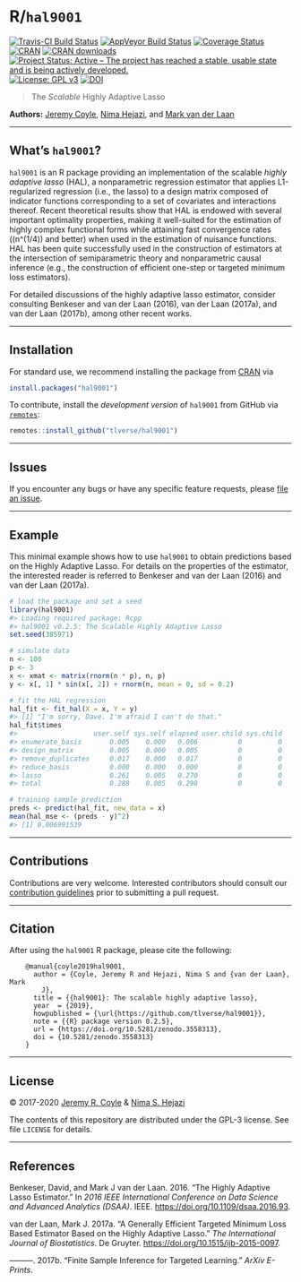 
<!-- README.md is generated from README.Rmd. Please edit that file -->

# R/`hal9001`

[![Travis-CI Build
Status](https://travis-ci.org/tlverse/hal9001.svg?branch=master)](https://travis-ci.org/tlverse/hal9001)
[![AppVeyor Build
Status](https://ci.appveyor.com/api/projects/status/github/jeremyrcoyle/hal9001?branch=master&svg=true)](https://ci.appveyor.com/project/jeremyrcoyle/hal9001)
[![Coverage
Status](https://img.shields.io/codecov/c/github/tlverse/hal9001/master.svg)](https://codecov.io/github/tlverse/hal9001?branch=master)
[![CRAN](http://www.r-pkg.org/badges/version/hal9001)](http://www.r-pkg.org/pkg/hal9001)
[![CRAN
downloads](https://cranlogs.r-pkg.org/badges/hal9001)](https://CRAN.R-project.org/package=hal9001)
[![Project Status: Active – The project has reached a stable, usable
state and is being actively
developed.](http://www.repostatus.org/badges/latest/active.svg)](http://www.repostatus.org/#active)
[![License: GPL
v3](https://img.shields.io/badge/License-GPL%20v3-blue.svg)](http://www.gnu.org/licenses/gpl-3.0)
[![DOI](https://zenodo.org/badge/DOI/10.5281/zenodo.3558313.svg)](https://doi.org/10.5281/zenodo.3558313)

> The *Scalable* Highly Adaptive Lasso

**Authors:** [Jeremy Coyle](https://github.com/tlverse), [Nima
Hejazi](https://nimahejazi.org), and [Mark van der
Laan](https://vanderlaan-lab.org/)

-----

## What’s `hal9001`?

`hal9001` is an R package providing an implementation of the scalable
*highly adaptive lasso* (HAL), a nonparametric regression estimator that
applies L1-regularized regression (i.e., the lasso) to a design matrix
composed of indicator functions corresponding to a set of covariates and
interactions thereof. Recent theoretical results show that HAL is
endowed with several important optimality properties, making it
well-suited for the estimation of highly complex functional forms while
attaining fast convergence rates (\(n^(1/4)\) and better) when used in
the estimation of nuisance functions. HAL has been quite successfully
used in the construction of estimators at the intersection of
semiparametric theory and nonparametric causal inference (e.g., the
construction of efficient one-step or targeted minimum loss estimators).

For detailed discussions of the highly adaptive lasso estimator,
consider consulting Benkeser and van der Laan (2016), van der Laan
(2017a), and van der Laan (2017b), among other recent works.

-----

## Installation

For standard use, we recommend installing the package from
[CRAN](https://CRAN.R-project.org/package=hal9001) via

``` r
install.packages("hal9001")
```

To contribute, install the *development version* of `hal9001` from
GitHub via [`remotes`](https://CRAN.R-project.org/package=remotes):

``` r
remotes::install_github("tlverse/hal9001")
```

-----

## Issues

If you encounter any bugs or have any specific feature requests, please
[file an issue](https://github.com/tlverse/hal9001/issues).

-----

## Example

This minimal example shows how to use `hal9001` to obtain predictions
based on the Highly Adaptive Lasso. For details on the properties of the
estimator, the interested reader is referred to Benkeser and van der
Laan (2016) and van der Laan (2017a).

``` r
# load the package and set a seed
library(hal9001)
#> Loading required package: Rcpp
#> hal9001 v0.2.5: The Scalable Highly Adaptive Lasso
set.seed(385971)

# simulate data
n <- 100
p <- 3
x <- xmat <- matrix(rnorm(n * p), n, p)
y <- x[, 1] * sin(x[, 2]) + rnorm(n, mean = 0, sd = 0.2)

# fit the HAL regression
hal_fit <- fit_hal(X = x, Y = y)
#> [1] "I'm sorry, Dave. I'm afraid I can't do that."
hal_fit$times
#>                   user.self sys.self elapsed user.child sys.child
#> enumerate_basis       0.005    0.000   0.006          0         0
#> design_matrix         0.005    0.000   0.005          0         0
#> remove_duplicates     0.017    0.000   0.017          0         0
#> reduce_basis          0.000    0.000   0.000          0         0
#> lasso                 0.261    0.005   0.270          0         0
#> total                 0.288    0.005   0.298          0         0

# training sample prediction
preds <- predict(hal_fit, new_data = x)
mean(hal_mse <- (preds - y)^2)
#> [1] 0.006991539
```

-----

## Contributions

Contributions are very welcome. Interested contributors should consult
our [contribution
guidelines](https://github.com/tlverse/hal9001/blob/master/CONTRIBUTING.md)
prior to submitting a pull request.

-----

## Citation

After using the `hal9001` R package, please cite the following:

``` 
    @manual{coyle2019hal9001,
      author = {Coyle, Jeremy R and Hejazi, Nima S and {van der Laan}, Mark
        J},
      title = {{hal9001}: The scalable highly adaptive lasso},
      year  = {2019},
      howpublished = {\url{https://github.com/tlverse/hal9001}},
      note = {{R} package version 0.2.5},
      url = {https://doi.org/10.5281/zenodo.3558313},
      doi = {10.5281/zenodo.3558313}
    }
```

-----

## License

© 2017-2020 [Jeremy R. Coyle](https://github.com/tlverse) & [Nima S.
Hejazi](https://nimahejazi.org)

The contents of this repository are distributed under the GPL-3 license.
See file `LICENSE` for details.

-----

## References

<div id="refs" class="references">

<div id="ref-benkeser2016hal">

Benkeser, David, and Mark J van der Laan. 2016. “The Highly Adaptive
Lasso Estimator.” In *2016 IEEE International Conference on Data Science
and Advanced Analytics (DSAA)*. IEEE.
<https://doi.org/10.1109/dsaa.2016.93>.

</div>

<div id="ref-vdl2017generally">

van der Laan, Mark J. 2017a. “A Generally Efficient Targeted Minimum
Loss Based Estimator Based on the Highly Adaptive Lasso.” *The
International Journal of Biostatistics*. De Gruyter.
<https://doi.org/10.1515/ijb-2015-0097>.

</div>

<div id="ref-vdl2017finite">

———. 2017b. “Finite Sample Inference for Targeted Learning.” *ArXiv
E-Prints*.

</div>

</div>
